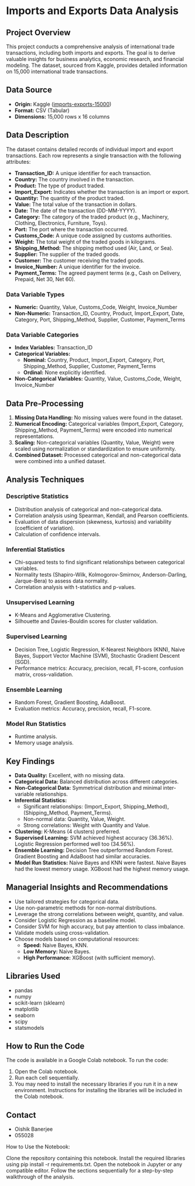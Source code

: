 # Imports and Exports Data Analysis

## Project Overview

This project conducts a comprehensive analysis of international trade transactions, including both imports and exports. The goal is to derive valuable insights for business analytics, economic research, and financial modeling. The dataset, sourced from Kaggle, provides detailed information on 15,000 international trade transactions.

## Data Source

-   **Origin:** Kaggle ([imports-exports-15000](https://www.kaggle.com/datasets/chakilamvishwas/imports-exports-15000))
-   **Format:** CSV (Tabular)
-   **Dimensions:** 15,000 rows x 16 columns

## Data Description

The dataset contains detailed records of individual import and export transactions. Each row represents a single transaction with the following attributes:

-   **Transaction_ID:** A unique identifier for each transaction.
-   **Country:** The country involved in the transaction.
-   **Product:** The type of product traded.
-   **Import_Export:** Indicates whether the transaction is an import or export.
-   **Quantity:** The quantity of the product traded.
-   **Value:** The total value of the transaction in dollars.
-   **Date:** The date of the transaction (DD-MM-YYYY).
-   **Category:** The category of the traded product (e.g., Machinery, Clothing, Electronics, Furniture, Toys).
-   **Port:** The port where the transaction occurred.
-   **Customs_Code:** A unique code assigned by customs authorities.
-   **Weight:** The total weight of the traded goods in kilograms.
-   **Shipping_Method:** The shipping method used (Air, Land, or Sea).
-   **Supplier:** The supplier of the traded goods.
-   **Customer:** The customer receiving the traded goods.
-   **Invoice_Number:** A unique identifier for the invoice.
-   **Payment_Terms:** The agreed payment terms (e.g., Cash on Delivery, Prepaid, Net 30, Net 60).

### Data Variable Types

-   **Numeric:** Quantity, Value, Customs_Code, Weight, Invoice_Number
-   **Non-Numeric:** Transaction_ID, Country, Product, Import_Export, Date, Category, Port, Shipping_Method, Supplier, Customer, Payment_Terms

### Data Variable Categories

-   **Index Variables:** Transaction_ID
-   **Categorical Variables:**
    -   **Nominal:** Country, Product, Import_Export, Category, Port, Shipping_Method, Supplier, Customer, Payment_Terms
    -   **Ordinal:** None explicitly identified.
-   **Non-Categorical Variables:** Quantity, Value, Customs_Code, Weight, Invoice_Number

## Data Pre-Processing

1.  **Missing Data Handling:** No missing values were found in the dataset.
2.  **Numerical Encoding:** Categorical variables (Import_Export, Category, Shipping_Method, Payment_Terms) were encoded into numerical representations.
3.  **Scaling:** Non-categorical variables (Quantity, Value, Weight) were scaled using normalization or standardization to ensure uniformity.
4.  **Combined Dataset:** Processed categorical and non-categorical data were combined into a unified dataset.

## Analysis Techniques

### Descriptive Statistics

-   Distribution analysis of categorical and non-categorical data.
-   Correlation analysis using Spearman, Kendall, and Pearson coefficients.
-   Evaluation of data dispersion (skewness, kurtosis) and variability (coefficient of variation).
-   Calculation of confidence intervals.

### Inferential Statistics

-   Chi-squared tests to find significant relationships between categorical variables.
-   Normality tests (Shapiro-Wilk, Kolmogorov-Smirnov, Anderson-Darling, Jarque-Bera) to assess data normality.
-   Correlation analysis with t-statistics and p-values.

### Unsupervised Learning

-   K-Means and Agglomerative Clustering.
-   Silhouette and Davies-Bouldin scores for cluster validation.

### Supervised Learning

-   Decision Tree, Logistic Regression, K-Nearest Neighbors (KNN), Naive Bayes, Support Vector Machine (SVM), Stochastic Gradient Descent (SGD).
-   Performance metrics: Accuracy, precision, recall, F1-score, confusion matrix, cross-validation.

### Ensemble Learning

-   Random Forest, Gradient Boosting, AdaBoost.
-   Evaluation metrics: Accuracy, precision, recall, F1-score.

### Model Run Statistics

-   Runtime analysis.
-   Memory usage analysis.

## Key Findings

-   **Data Quality:** Excellent, with no missing data.
-   **Categorical Data:** Balanced distribution across different categories.
-   **Non-Categorical Data:** Symmetrical distribution and minimal inter-variable relationships.
-   **Inferential Statistics:**
    -   Significant relationships: (Import_Export, Shipping_Method), (Shipping_Method, Payment_Terms).
    -   Non-normal data: Quantity, Value, Weight.
    -   Strong correlations: Weight with Quantity and Value.
-   **Clustering:** K-Means (4 clusters) preferred.
-   **Supervised Learning:** SVM achieved highest accuracy (36.36%). Logistic Regression performed well too (34.56%).
-   **Ensemble Learning:** Decision Tree outperformed Random Forest. Gradient Boosting and AdaBoost had similar accuracies.
-   **Model Run Statistics:** Naive Bayes and KNN were fastest. Naive Bayes had the lowest memory usage. XGBoost had the highest memory usage.

## Managerial Insights and Recommendations

-   Use tailored strategies for categorical data.
-   Use non-parametric methods for non-normal distributions.
-   Leverage the strong correlations between weight, quantity, and value.
-   Consider Logistic Regression as a baseline model.
-   Consider SVM for high accuracy, but pay attention to class imbalance.
-   Validate models using cross-validation.
-   Choose models based on computational resources:
    -   **Speed:** Naive Bayes, KNN.
    -   **Low Memory:** Naive Bayes.
    -   **High Performance:** XGBoost (with sufficient memory).

## Libraries Used

-   pandas
-   numpy
-   scikit-learn (sklearn)
-   matplotlib
-   seaborn
-   scipy
- statsmodels

## How to Run the Code

The code is available in a Google Colab notebook. To run the code:

1.  Open the Colab notebook.
2.  Run each cell sequentially.
3.  You may need to install the necessary libraries if you run it in a new environment. Instructions for installing the libraries will be included in the Colab notebook.

## Contact

-   Oishik Banerjee
-   055028

How to Use the Notebook:

Clone the repository containing this notebook. Install the required libraries using pip install -r requirements.txt. Open the notebook in Jupyter or any compatible editor. Follow the sections sequentially for a step-by-step walkthrough of the analysis.
